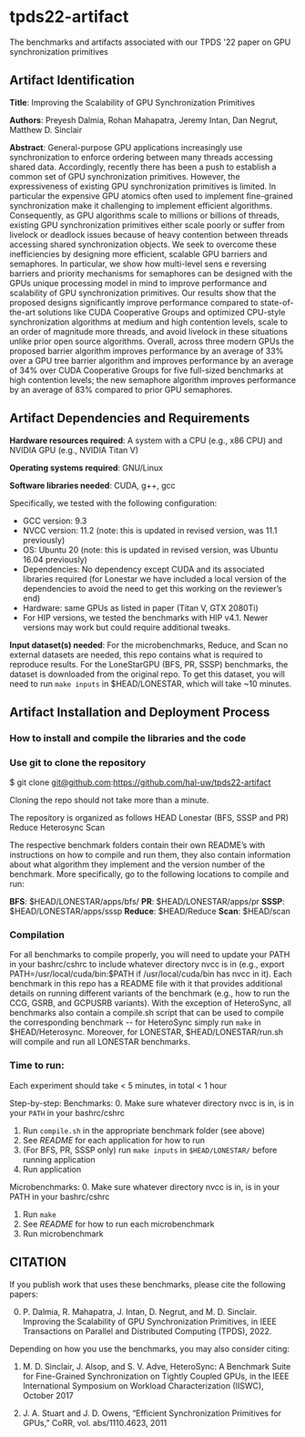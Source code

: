 # tpds22-artifact

The benchmarks and artifacts associated with our TPDS '22 paper on GPU synchronization primitives

## Artifact Identification

**Title**: Improving the Scalability of GPU Synchronization Primitives

**Authors**: Preyesh Dalmia, Rohan Mahapatra, Jeremy Intan, Dan Negrut, Matthew D. Sinclair

**Abstract**: General-purpose GPU applications increasingly use synchronization to enforce ordering between many threads accessing shared data. Accordingly, recently there has been a push to establish a common set of GPU synchronization primitives. However, the expressiveness of existing GPU synchronization primitives is limited. In particular the expensive GPU atomics often used to implement fine-grained synchronization make it challenging to implement efficient algorithms. Consequently, as GPU algorithms scale to millions or billions of threads, existing GPU synchronization primitives either scale poorly or suffer from livelock or deadlock issues because of heavy contention between threads accessing shared synchronization objects. We seek to overcome these inefficiencies by designing more efficient, scalable GPU barriers and semaphores. In particular, we show how multi-level sens e reversing barriers and priority mechanisms for semaphores can be designed with the GPUs unique processing model in mind to improve performance and scalability of GPU synchronization primitives. Our results show that the proposed designs significantly improve performance compared to state-of-the-art solutions like CUDA Cooperative Groups and optimized CPU-style synchronization algorithms at medium and high contention levels, scale to an order of magnitude more threads, and avoid livelock in these situations unlike prior open source algorithms. Overall, across three modern GPUs the proposed barrier algorithm improves performance by an average of 33% over a GPU tree barrier algorithm and improves performance by an average of 34% over CUDA Cooperative Groups for five full-sized benchmarks at high contention levels; the new semaphore algorithm improves performance by an average of 83% compared to prior GPU semaphores.

## Artifact Dependencies and Requirements

**Hardware resources required**: A system with a CPU (e.g., x86 CPU) and NVIDIA GPU (e.g., NVIDIA Titan V)

**Operating systems required**: GNU/Linux

**Software libraries needed**: CUDA, g++, gcc

Specifically, we tested with the following configuration:

- GCC version: 9.3
- NVCC version: 11.2 (note: this is updated in revised version, was 11.1 previously)
- OS: Ubuntu 20 (note: this is updated in revised version, was Ubuntu 16.04 previously)
- Dependencies: No dependency except CUDA and its associated libraries required (for Lonestar we have included a local version of the dependencies to avoid the need to get this working on the reviewer’s end)
- Hardware: same GPUs as listed in paper (Titan V, GTX 2080Ti)
- For HIP versions, we tested the benchmarks with HIP v4.1.  Newer versions may work but could require additional tweaks.

**Input dataset(s) needed**: For the microbenchmarks, Reduce, and Scan no external datasets are needed, this repo contains what is required to reproduce results.  For the LoneStarGPU (BFS, PR, SSSP) benchmarks, the dataset is downloaded from the original repo.  To get this dataset, you will need to run `make inputs` in $HEAD/LONESTAR, which will take ~10 minutes.

## Artifact Installation and Deployment Process

### How to install and compile the libraries and the code

### Use git to clone the repository

$ git clone git@github.com:https://github.com/hal-uw/tpds22-artifact

Cloning the repo should not take more than a minute.

The repository is organized as follows
HEAD
Lonestar (BFS, SSSP and PR)
Reduce
Heterosync
Scan

The respective benchmark folders contain their own README’s with instructions on how to compile and run them, they also contain information about what algorithm they implement and the version number of the benchmark. More specifically, go to the following locations to compile and run:

**BFS**: $HEAD/LONESTAR/apps/bfs/
**PR**: $HEAD/LONESTAR/apps/pr
**SSSP**: $HEAD/LONESTAR/apps/sssp
**Reduce**: $HEAD/Reduce
**Scan**: $HEAD/scan

### Compilation

For all benchmarks to compile properly, you will need to update your PATH in your bashrc/cshrc to include whatever directory nvcc is in (e.g., export PATH=/usr/local/cuda/bin:$PATH if /usr/local/cuda/bin has nvcc in it).
Each benchmark in this repo has a README file with it that provides additional details on running different variants of the benchmark (e.g., how to run the CCG, GSRB, and GCPUSRB variants).
With the exception of HeteroSync, all benchmarks also contain a compile.sh script that can be used to compile the corresponding benchmark -- for HeteroSync simply run `make` in $HEAD/Heterosync.
Moreover, for LONESTAR, $HEAD/LONESTAR/run.sh will compile and run all LONESTAR benchmarks.

### Time to run:

Each experiment should take < 5 minutes, in total < 1 hour

Step-by-step:
Benchmarks:
0. Make sure whatever directory nvcc is in, is in your `PATH` in your bashrc/cshrc
1. Run `compile.sh` in the appropriate benchmark folder (see above)
2. See *README* for each application for how to run
3. (For BFS, PR, SSSP only) run `make inputs` in `$HEAD/LONESTAR/` before running application
4. Run application

Microbenchmarks:
0. Make sure whatever directory nvcc is in, is in your PATH in your bashrc/cshrc
1. Run `make`
2. See *README* for how to run each microbenchmark
3. Run microbenchmark

CITATION
--------

If you publish work that uses these benchmarks, please cite the following papers:

0.  P. Dalmia, R. Mahapatra, J. Intan, D. Negrut, and M. D. Sinclair.  Improving the Scalability of GPU Synchronization Primitives, in IEEE Transactions on Parallel and Distributed Computing (TPDS), 2022.

Depending on how you use the benchmarks, you may also consider citing:

1.  M. D. Sinclair, J. Alsop, and S. V. Adve, HeteroSync: A Benchmark Suite for Fine-Grained Synchronization on Tightly Coupled GPUs, in the IEEE International Symposium on Workload Characterization (IISWC), October 2017

2.  J. A. Stuart and J. D. Owens, “Efficient Synchronization Primitives for GPUs,” CoRR, vol. abs/1110.4623, 2011
